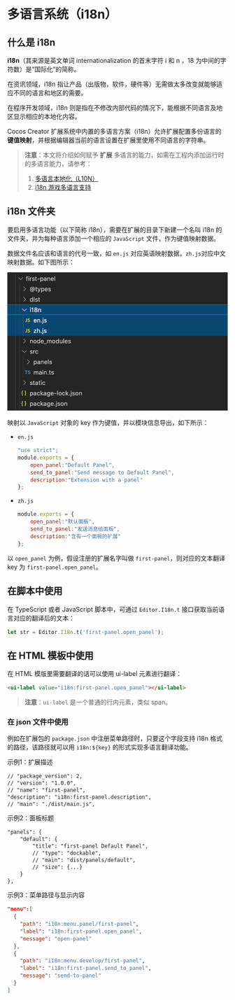 # 多语言系统（i18n）

## 什么是 i18n

**i18n**（其来源是英文单词 internationalization 的首末字符 i 和 n ，18 为中间的字符数）是“国际化”的简称。

在资讯领域，i18n 指让产品（出版物，软件，硬件等）无需做太多改变就能够适应不同的语言和地区的需要。

在程序开发领域，i18n 则是指在不修改内部代码的情况下，能根据不同语言及地区显示相应的本地化内容。

Cocos Creator 扩展系统中内置的多语言方案（i18n）允许扩展配置多份语言的 **键值映射**，并根据编辑器当前的语言设置在扩展里使用不同语言的字符串。

> **注意**：本文将介绍如何赋予 **扩展** 多语言的能力，如需在工程内添加运行时的多语言能力，请参考：
> 1. [多语言本地化（L10N）](../l10n/overview.md)
> 2. [i18n 游戏多语言支持](../../advanced-topics/i18n.md)

## i18n 文件夹

要启用多语言功能（以下简称 i18n），需要在扩展的目录下新建一个名叫 i18n 的文件夹，并为每种语言添加一个相应的 `JavaScript` 文件，作为键值映射数据。

数据文件名应该和语言的代号一致，如 `en.js` 对应英语映射数据，`zh.js`对应中文映射数据。如下图所示：

![i18n-folder](./image/i18n-folder.png)

映射以 `JavaScript` 对象的 key 作为键值，并以模块信息导出，如下所示：

- `en.js`

  ```javascript
  "use strict";
  module.exports = {
      open_panel:"Default Panel",
      send_to_panel:"Send message to Default Panel",
      description:"Extension with a panel"
  };
  ```

- `zh.js`

  ```javascript
  module.exports = {
      open_panel:"默认面板",
      send_to_panel:"发送消息给面板",
      description:"含有一个面板的扩展"
  };
  ```

以 `open_panel` 为例，假设注册的扩展名字叫做 `first-panel`，则对应的文本翻译 key 为 `first-panel.open_panel`。

## 在脚本中使用

在 TypeScript 或者 JavaScript 脚本中，可通过 `Editor.I18n.t` 接口获取当前语言对应的翻译后的文本：

```typescript
let str = Editor.I18n.t('first-panel.open_panel');
```

## 在 HTML 模板中使用

在 HTML 模版里需要翻译的话可以使用 ui-label 元素进行翻译：

```html
<ui-label value="i18n:first-panel.open_panel"></ui-label>
```

> **注意**：`ui-label` 是一个普通的行内元素，类似 span。

### 在 json 文件中使用

例如在扩展包的 `package.json` 中注册菜单路径时，只要这个字段支持 i18n 格式的路径，该路径就可以用 `i18n:${key}` 的形式实现多语言翻译功能。

示例1：扩展描述

```json5
// "package_version": 2,
// "version": "1.0.0",
// "name": "first-panel",
"description": "i18n:first-panel.description",
// "main": "./dist/main.js",
```

示例2：面板标题

```json5
"panels": {
    "default": {
        "title": "first-panel Default Panel",
        // "type": "dockable",
        // "main": "dist/panels/default",
        // "size": {...}
    }
},
```

示例3：菜单路径与显示内容

```json
"menu":[
  {
    "path": "i18n:menu.panel/first-panel",
    "label": "i18n:first-panel.open_panel",
    "message": "open-panel"
  },
  {
    "path": "i18n:menu.develop/first-panel",
    "label": "i18n:first-panel.send_to_panel",
    "message": "send-to-panel"
  }
]
```
